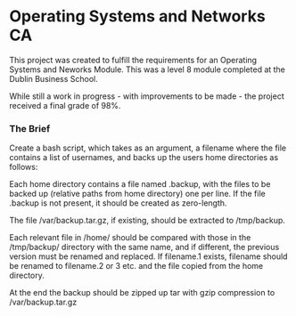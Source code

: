 # Operating Systems and Networks CA

This project was created to fulfill the requirements for an Operating Systems and Neworks Module. This was a level 8 module completed at the Dublin Business School.

While still a work in progress - with improvements to be made - the project received a final grade of 98%. 

### The Brief
Create a bash script, which takes as an argument, a filename where the file contains a list of usernames, and backs up the users home directories as follows:

Each home directory contains a file named .backup, with the files to be backed up (relative paths from home directory) one per line. If the file .backup is not present, it should be created as zero-length.

The file /var/backup.tar.gz, if existing, should be extracted to /tmp/backup.

Each relevant file in /home/<user> should be compared with those in the /tmp/backup/<user> directory with the same name, and if different, the previous version must be renamed and replaced. If filename.1 exists, filename should be renamed to filename.2 or 3 etc. and the file copied from the home directory. 

At the end the backup should be zipped up tar with gzip compression to /var/backup.tar.gz

